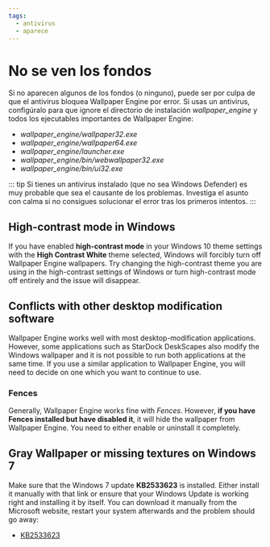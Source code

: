 ```yaml
---
tags:
  - antivirus
  - aparece
---
```


# No se ven los fondos

Si no aparecen algunos de los fondos (o ninguno), puede ser por culpa de que el antivirus bloquea Wallpaper Engine por error. Si usas un antivirus, configúralo para que ignore el directorio de instalación *wallpaper_engine* y todos los ejecutables importantes de Wallpaper Engine:

* *wallpaper_engine/wallpaper32.exe*
* *wallpaper_engine/wallpaper64.exe*
* *wallpaper_engine/launcher.exe*
* *wallpaper_engine/bin/webwallpaper32.exe*
* *wallpaper_engine/bin/ui32.exe*

::: tip
Si tienes un antivirus instalado (que no sea Windows Defender) es muy probable que sea el causante de los problemas. Investiga el asunto con calma si no consigues solucionar el error tras los primeros intentos.
:::

## High-contrast mode in Windows

If you have enabled **high-contrast mode** in your Windows 10 theme settings with the **High Contrast White** theme selected, Windows will forcibly turn off Wallpaper Engine wallpapers. Try changing the high-contrast theme you are using in the high-contrast settings of Windows or turn high-contrast mode off entirely and the issue will disappear.

## Conflicts with other desktop modification software

Wallpaper Engine works well with most desktop-modification applications. However, some applications such as StarDock DeskScapes also modify the Windows wallpaper and it is not possible to run both applications at the same time. If you use a similar application to Wallpaper Engine, you will need to decide on one which you want to continue to use.

### Fences

Generally, Wallpaper Engine works fine with *Fences*. However, **if you have Fences installed but have disabled it**, it will hide the wallpaper from Wallpaper Engine. You need to either enable or uninstall it completely.

## Gray Wallpaper or missing textures on Windows 7

Make sure that the Windows 7 update **KB2533623** is installed. Either install it manually with that link or ensure that your Windows Update is working right and installing it by itself. You can download it manually from the Microsoft website, restart your system afterwards and the problem should go away:

* [KB2533623](https://support.microsoft.com/es-es/help/2533623/microsoft-security-advisory-insecure-library-loading-could-allow-remot)